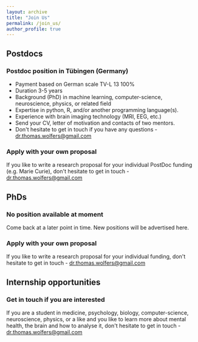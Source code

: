 ```yaml
---
layout: archive
title: "Join Us"
permalink: /join_us/
author_profile: true
---
```


## Postdocs

### Postdoc position in Tübingen (Germany) 
- Payment based on German scale TV-L 13 100%
- Duration 3-5 years
- Background (PhD) in machine learning, computer-science, neuroscience, physics, or related field
- Expertise in python, R, and/or another programming language(s).
- Experience with brain imaging technology (MRI, EEG, etc.)
- Send your CV, letter of motivation and contacts of two mentors.
- Don't hesitate to get in touch if you have any questions - dr.thomas.wolfers@gmail.com

### Apply with your own proposal
If you like to write a research proposal for your individual PostDoc funding (e.g. Marie Curie),
don't hesitate to get in touch - dr.thomas.wolfers@gmail.com 

## PhDs

### No position available at moment
Come back at a later point in time. New positions will be advertised here.

### Apply with your own proposal
If you like to write a research proposal for your individual funding, don't hesitate to get in touch - dr.thomas.wolfers@gmail.com 

## Internship opportunities

### Get in touch if you are interested
If you are a student in medicine, psychology, biology, computer-science, neuroscience, physics, or a like and you like to learn more about mental health, the brain and how to analyse it, don't hesitate to get in touch - dr.thomas.wolfers@gmail.com
